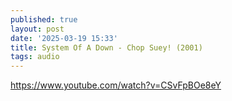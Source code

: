 ```yaml
---
published: true
layout: post
date: '2025-03-19 15:33'
title: System Of A Down - Chop Suey! (2001)
tags: audio 
---
```

<https://www.youtube.com/watch?v=CSvFpBOe8eY>
